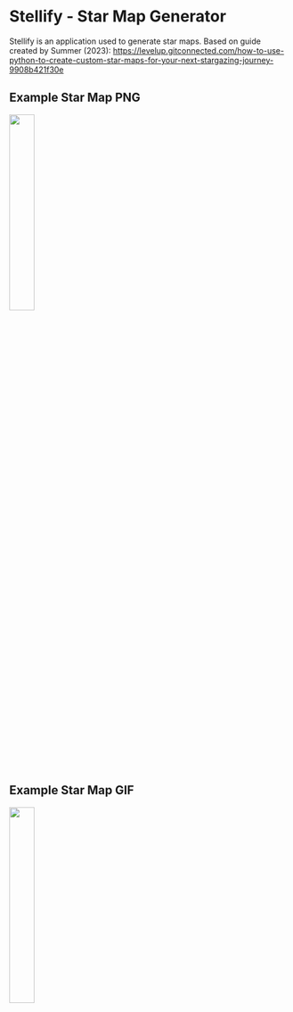 # Stellify - Star Map Generator
Stellify is an application used to generate star maps. Based on guide created by Summer (2023): https://levelup.gitconnected.com/how-to-use-python-to-create-custom-star-maps-for-your-next-stargazing-journey-9908b421f30e

## Example Star Map PNG
<img src="https://i.postimg.cc/mgxKPwvk/New-York-USA-20250810-0000.png" width=30% height=30%/>

## Example Star Map GIF
<img src="https://i.postimg.cc/xChVtS4y/New-York-USA-20250810-0000.gif" width=30% height=30%/>
